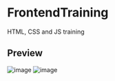# FrontendTraining
HTML, CSS and JS training

## Preview
![image](https://user-images.githubusercontent.com/31374669/42708382-6dd4543e-86dd-11e8-8b4d-c7f03ece0e70.png)
![image](https://user-images.githubusercontent.com/31374669/42708852-cbdec7e8-86de-11e8-907b-e6d7ef4805bc.png)


